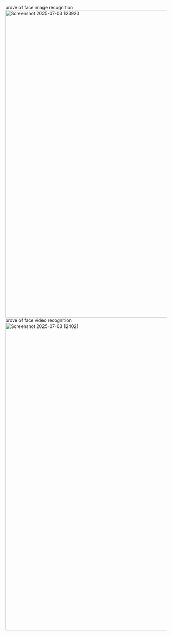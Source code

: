 prove of face image recognition
<img width="960" alt="Screenshot 2025-07-03 123920" src="https://github.com/user-attachments/assets/2376a598-1285-4a9c-b81b-7cb55e003857" />
prove of face video recognition
<img width="960" alt="Screenshot 2025-07-03 124021" src="https://github.com/user-attachments/assets/08221f0c-d0a7-44e2-a833-d8c5d6e65ffe" />
